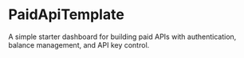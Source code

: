 # PaidApiTemplate
A simple starter dashboard for building paid APIs with authentication, balance management, and API key control.
